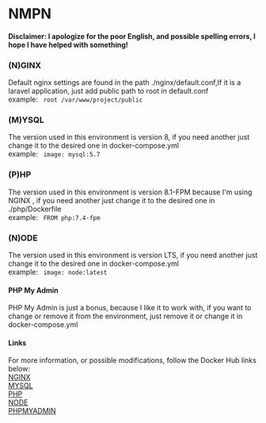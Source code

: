 # NMPN

#### Disclaimer: I apologize for the poor English, and possible spelling errors, I hope I have helped with something!

### (N)GINX
Default nginx settings are found in the path ./nginx/default.conf,If it is a laravel application, just add  public path to root in default.conf
<br>
example: <code> root /var/www/project/public </code>
### (M)YSQL
The version used in this environment is version 8, if you need another just change it to the desired one in docker-compose.yml
<br>
example: <code> image: mysql:5.7 </code>
### (P)HP
The version used in this environment is version 8.1-FPM because I'm using NGINX , if you need another just change it to the desired one in ./php/Dockerfile
<br>
example: <code> FROM php:7.4-fpm </code>
### (N)ODE
The version used in this environment is version LTS, if you need another just change it to the desired one in docker-compose.yml
<br>
example: <code> image: node:latest </code>

#### PHP My Admin
PHP My Admin is just a bonus, because I like it to work with, if you want to change or remove it from the environment, just remove it or change it in docker-compose.yml

#### Links

For more information, or possible modifications, follow the Docker Hub links below:
<br>
[NGINX](https://hub.docker.com/_/nginx)
<br>
[MYSQL](https://hub.docker.com/_/mysql)
<br>
[PHP](https://hub.docker.com/_/php)
<br>
[NODE](https://hub.docker.com/_/node)
<br>
[PHPMYADMIN](https://hub.docker.com/_/phpmyadmin)